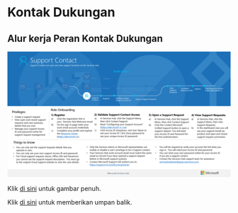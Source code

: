 # <a name="support-contact"></a>Kontak Dukungan

## <a name="support-contact-role-workflow"></a>Alur kerja Peran Kontak Dukungan
![Gambaran Umum Administrator Penilaian Atas Permintaan Azure](images/roles-supportcontact.png)

Klik <a href="images/roles-supportcontact.png" target="_blank">di sini</a> untuk gambar penuh.



Klik <a href="mailto:SHub_Feedback_RC@Microsoft.com?subject=Resource%20Center%20Feedback%3A%20%3CInsert%20feedback%20topic%3E%3E&amp;body=%3C%3Cplease%20submit%20your%20feedback%20with%20enough%20detail%20on%20the%20problem%2C%20reproduction%20steps%20and%20what%20you%20desire%20to%20happen%3E%3E" target="_blank">di sini</a> untuk memberikan umpan balik.
